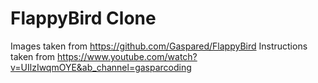 # FlappyBird Clone
Images taken from https://github.com/Gaspared/FlappyBird
Instructions taken from https://www.youtube.com/watch?v=UIlzIwqmOYE&ab_channel=gasparcoding
